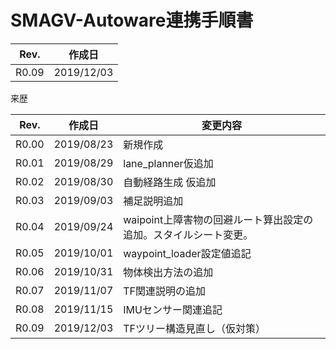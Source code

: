 # SMAGV-Autoware連携手順書

 

| Rev.  | 作成日     |
| ----- | ---------- |
| R0.09 | 2019/12/03 |



来歴

| Rev.  | 作成日     | 変更内容                                                     |
| :---: | ---------- | ------------------------------------------------------------ |
| R0.00 | 2019/08/23 | 新規作成                                                     |
| R0.01 | 2019/08/29 | lane_planner仮追加                                           |
| R0.02 | 2019/08/30 | 自動経路生成 仮追加                                          |
| R0.03 | 2019/09/03 | 補足説明追加                                                 |
| R0.04 | 2019/09/24 | waipoint上障害物の回避ルート算出設定の追加。スタイルシート変更。 |
| R0.05 | 2019/10/01 | waypoint_loader設定値追記                                    |
| R0.06 | 2019/10/31 | 物体検出方法の追加                                           |
| R0.07 | 2019/11/07 | TF関連説明の追加                                             |
| R0.08 | 2019/11/15 | IMUセンサー関連追記                                          |
| R0.09 | 2019/12/03 | TFツリー構造見直し（仮対策）                                 |

